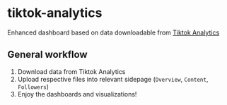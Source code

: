 # tiktok-analytics
Enhanced dashboard based on data downloadable from [Tiktok Analytics](https://www.tiktok.com/analytics)

## General workflow
1. Download data from Tiktok Analytics
2. Upload respective files into relevant sidepage (`Overview`, `Content`, `Followers`)
3. Enjoy the dashboards and visualizations!
